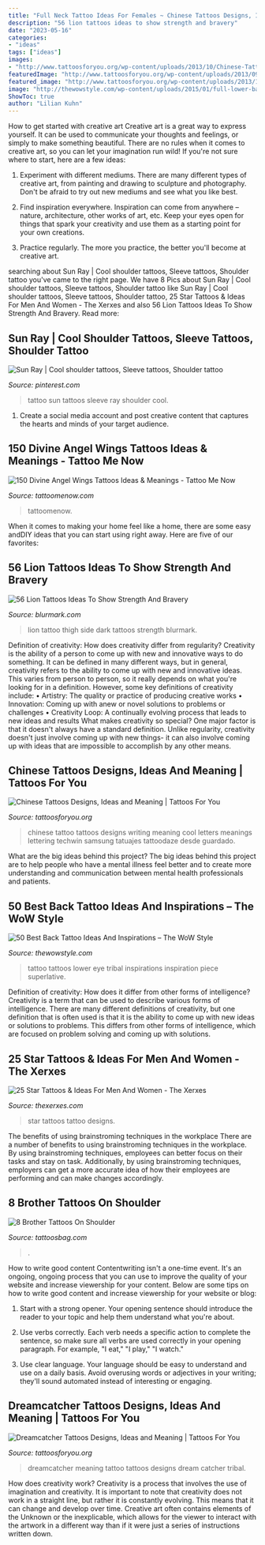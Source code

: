 ```yaml
---
title: "Full Neck Tattoo Ideas For Females ~ Chinese Tattoos Designs, Ideas And Meaning"
description: "56 lion tattoos ideas to show strength and bravery"
date: "2023-05-16"
categories:
- "ideas"
tags: ["ideas"]
images:
- "http://www.tattoosforyou.org/wp-content/uploads/2013/10/Chinese-Tattoo-Designs.jpg"
featuredImage: "http://www.tattoosforyou.org/wp-content/uploads/2013/09/Dreamcatcher-Tattoo-Meaning.jpg"
featured_image: "http://www.tattoosforyou.org/wp-content/uploads/2013/10/Chinese-Tattoo-Designs.jpg"
image: "http://thewowstyle.com/wp-content/uploads/2015/01/full-lower-back-tribal-tattoo.jpg"
ShowToc: true
author: "Lilian Kuhn"
---
```



How to get started with creative art
Creative art is a great way to express yourself. It can be used to communicate your thoughts and feelings, or simply to make something beautiful. There are no rules when it comes to creative art, so you can let your imagination run wild! If you're not sure where to start, here are a few ideas:
1. Experiment with different mediums. There are many different types of creative art, from painting and drawing to sculpture and photography. Don't be afraid to try out new mediums and see what you like best.

2. Find inspiration everywhere. Inspiration can come from anywhere – nature, architecture, other works of art, etc. Keep your eyes open for things that spark your creativity and use them as a starting point for your own creations.

3. Practice regularly. The more you practice, the better you'll become at creative art.

	

		
searching about Sun Ray | Cool shoulder tattoos, Sleeve tattoos, Shoulder tattoo you've came to the right page. We have 8 Pics about Sun Ray | Cool shoulder tattoos, Sleeve tattoos, Shoulder tattoo like Sun Ray | Cool shoulder tattoos, Sleeve tattoos, Shoulder tattoo, 25 Star Tattoos &amp; Ideas For Men And Women - The Xerxes and also 56 Lion Tattoos Ideas To Show Strength And Bravery. Read more:
		
    
## Sun Ray | Cool Shoulder Tattoos, Sleeve Tattoos, Shoulder Tattoo

<img loading=lazy src="https://i.pinimg.com/736x/a6/fd/67/a6fd6775379f10c04270566d0af1db3f.jpg" onerror="this.onerror=null;this.src='https://tse3.mm.bing.net/th?id=OIP.3PQk9fmhqXY17veSwAXfaAAAAA&amp;pid=15.1';" alt="Sun Ray | Cool shoulder tattoos, Sleeve tattoos, Shoulder tattoo">

_Source: pinterest.com_

>tattoo sun tattoos sleeve ray shoulder cool. 

	

1. Create a social media account and post creative content that captures the hearts and minds of your target audience.

    
## 150 Divine Angel Wings Tattoos Ideas &amp; Meanings - Tattoo Me Now

<img loading=lazy src="https://www.tattoomenow.com/tattoo-designs/wp-content/uploads/2019/10/Angel-wings-tattoo-40.jpg" onerror="this.onerror=null;this.src='https://tse3.mm.bing.net/th?id=OIP.IlP3DNZQcGFkdshuMnovqgAAAA&amp;pid=15.1';" alt="150 Divine Angel Wings Tattoos Ideas &amp; Meanings - Tattoo Me Now">

_Source: tattoomenow.com_

>tattoomenow. 

	

When it comes to making your home feel like a home, there are some easy andDIY ideas that you can start using right away. Here are five of our favorites: 

    
## 56 Lion Tattoos Ideas To Show Strength And Bravery

<img loading=lazy src="http://www.blurmark.com/wp-content/uploads/2017/03/Dark-Lion-Tattoo-On-Side-Thigh.jpg" onerror="this.onerror=null;this.src='https://tse4.mm.bing.net/th?id=OIP.FsfFRXToaUFEO7hp2e0UXAHaJ4&amp;pid=15.1';" alt="56 Lion Tattoos Ideas To Show Strength And Bravery">

_Source: blurmark.com_

>lion tattoo thigh side dark tattoos strength blurmark. 

	

Definition of creativity: How does creativity differ from regularity?
Creativity is the ability of a person to come up with new and innovative ways to do something. It can be defined in many different ways, but in general, creativity refers to the ability to come up with new and innovative ideas. This varies from person to person, so it really depends on what you're looking for in a definition. However, some key definitions of creativity include: • Artistry: The quality or practice of producing creative works • Innovation: Coming up with anew or novel solutions to problems or challenges • Creativity Loop: A continually evolving process that leads to new ideas and results 
What makes creativity so special? One major factor is that it doesn't always have a standard definition. Unlike regularity, creativity doesn't just involve coming up with new things- it can also involve coming up with ideas that are impossible to accomplish by any other means.

    
## Chinese Tattoos Designs, Ideas And Meaning | Tattoos For You

<img loading=lazy src="http://www.tattoosforyou.org/wp-content/uploads/2013/10/Chinese-Tattoo-Designs.jpg" onerror="this.onerror=null;this.src='https://tse3.mm.bing.net/th?id=OIP.ucmperzefi8pI0OSEtW_DgHaJ4&amp;pid=15.1';" alt="Chinese Tattoos Designs, Ideas and Meaning | Tattoos For You">

_Source: tattoosforyou.org_

>chinese tattoo tattoos designs writing meaning cool letters meanings lettering techwin samsung tatuajes tattoodaze desde guardado. 

	

What are the big ideas behind this project?
The big ideas behind this project are to help people who have a mental illness feel better and to create more understanding and communication between mental health professionals and patients.

    
## 50 Best Back Tattoo Ideas And Inspirations – The WoW Style

<img loading=lazy src="http://thewowstyle.com/wp-content/uploads/2015/01/full-lower-back-tribal-tattoo.jpg" onerror="this.onerror=null;this.src='https://tse2.mm.bing.net/th?id=OIP.uZjOGU3PkQ056nqPtJ2a4wHaK-&amp;pid=15.1';" alt="50 Best Back Tattoo Ideas And Inspirations – The WoW Style">

_Source: thewowstyle.com_

>tattoo tattoos lower eye tribal inspirations inspiration piece superlative. 

	

Definition of creativity: How does it differ from other forms of intelligence?
Creativity is a term that can be used to describe various forms of intelligence. There are many different definitions of creativity, but one definition that is often used is that it is the ability to come up with new ideas or solutions to problems. This differs from other forms of intelligence, which are focused on problem solving and coming up with solutions.

    
## 25 Star Tattoos &amp; Ideas For Men And Women - The Xerxes

<img loading=lazy src="http://thexerxes.com/wp-content/uploads/2016/03/Star-Tattoo-Designs-images.jpg" onerror="this.onerror=null;this.src='https://tse4.mm.bing.net/th?id=OIP.X9XZwnWf5C2GO1sF00N-yQHaLH&amp;pid=15.1';" alt="25 Star Tattoos &amp; Ideas For Men And Women - The Xerxes">

_Source: thexerxes.com_

>star tattoos tattoo designs. 

	

The benefits of using brainstroming techniques in the workplace
There are a number of benefits to using brainstroming techniques in the workplace. By using brainstroming techniques, employees can better focus on their tasks and stay on task. Additionally, by using brainstroming techniques, employers can get a more accurate idea of how their employees are performing and can make changes accordingly.

    
## 8 Brother Tattoos On Shoulder

<img loading=lazy src="https://www.tattoosbag.com/wp-content/uploads/2016/11/Colorful-Brother-Tattoo-On-Shoulder.jpg" onerror="this.onerror=null;this.src='https://tse4.mm.bing.net/th?id=OIP.zznOkXqBGHATh2WJfGz0_gHaFj&amp;pid=15.1';" alt="8 Brother Tattoos On Shoulder">

_Source: tattoosbag.com_

>. 

	

How to write good content
Contentwriting isn't a one-time event. It's an ongoing, ongoing process that you can use to improve the quality of your website and increase viewership for your content. Below are some tips on how to write good content and increase viewership for your website or blog: 
1) Start with a strong opener. Your opening sentence should introduce the reader to your topic and help them understand what you're about. 

2) Use verbs correctly. Each verb needs a specific action to complete the sentence, so make sure all verbs are used correctly in your opening paragraph. For example, "I eat," "I play," "I watch." 

3) Use clear language. Your language should be easy to understand and use on a daily basis. Avoid overusing words or adjectives in your writing; they'll sound automated instead of interesting or engaging.

    
## Dreamcatcher Tattoos Designs, Ideas And Meaning | Tattoos For You

<img loading=lazy src="http://www.tattoosforyou.org/wp-content/uploads/2013/09/Dreamcatcher-Tattoo-Meaning.jpg" onerror="this.onerror=null;this.src='https://tse4.mm.bing.net/th?id=OIP.TK04Rvh1FCicMDNmyd0HwAHaJ4&amp;pid=15.1';" alt="Dreamcatcher Tattoos Designs, Ideas and Meaning | Tattoos For You">

_Source: tattoosforyou.org_

>dreamcatcher meaning tattoo tattoos designs dream catcher tribal. 

	

How does creativity work?
Creativity is a process that involves the use of imagination and creativity. It is important to note that creativity does not work in a straight line, but rather it is constantly evolving. This means that it can change and develop over time. Creative art often contains elements of the Unknown or the inexplicable, which allows for the viewer to interact with the artwork in a different way than if it were just a series of instructions written down.

